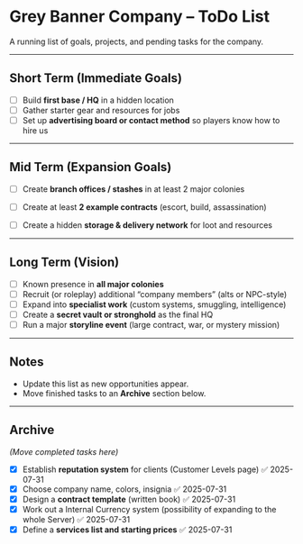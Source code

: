 # Grey Banner Company – ToDo List

A running list of goals, projects, and pending tasks for the company.

---

## Short Term (Immediate Goals)

- [ ] Build **first base / HQ** in a hidden location
- [ ] Gather starter gear and resources for jobs
- [ ] Set up **advertising board or contact method** so players know how to hire us

---

## Mid Term (Expansion Goals)

- [ ] Create **branch offices / stashes** in at least 2 major colonies
- [ ] Create at least **2 example contracts** (escort, build, assassination)
- [ ] Create a hidden **storage & delivery network** for loot and resources


---

## Long Term (Vision)

- [ ] Known presence in **all major colonies**
- [ ] Recruit (or roleplay) additional “company members” (alts or NPC-style)
- [ ] Expand into **specialist work** (custom systems, smuggling, intelligence)
- [ ] Create a **secret vault or stronghold** as the final HQ
- [ ] Run a major **storyline event** (large contract, war, or mystery mission)

---

## Notes

- Update this list as new opportunities appear.
- Move finished tasks to an **Archive** section below.

---

## Archive

*(Move completed tasks here)*
- [x] Establish **reputation system** for clients (Customer Levels page) ✅ 2025-07-31
- [x] Choose company name, colors, insignia ✅ 2025-07-31
- [x] Design a **contract template** (written book) ✅ 2025-07-31
- [x] Work out a Internal Currency system (possibility of expanding to the whole Server) ✅ 2025-07-31
- [x] Define a **services list and starting prices** ✅ 2025-07-31